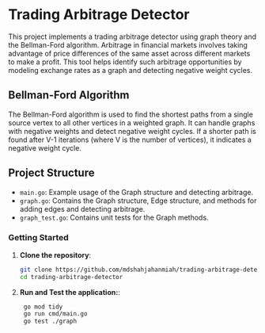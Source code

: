 # Trading Arbitrage Detector
This project implements a trading arbitrage detector using graph theory and the Bellman-Ford algorithm. Arbitrage in financial markets involves taking advantage of price differences of the same asset across different markets to make a profit. This tool helps identify such arbitrage opportunities by modeling exchange rates as a graph and detecting negative weight cycles.

## Bellman-Ford Algorithm

The Bellman-Ford algorithm is used to find the shortest paths from a single source vertex to all other vertices in a weighted graph. It can handle graphs with negative weights and detect negative weight cycles. If a shorter path is found after V-1 iterations (where V is the number of vertices), it indicates a negative weight cycle.

## Project Structure

- `main.go`: Example usage of the Graph structure and detecting arbitrage.
- `graph.go`: Contains the Graph structure, Edge structure, and methods for adding edges and detecting arbitrage.
- `graph_test.go`: Contains unit tests for the Graph methods.

### Getting Started

1. **Clone the repository**:
   ```sh
   git clone https://github.com/mdshahjahanmiah/trading-arbitrage-detector.git
   cd trading-arbitrage-detector
   ```

2. **Run and Test the application:**:
   ```sh
    go mod tidy
    go run cmd/main.go
    go test ./graph
   ```




